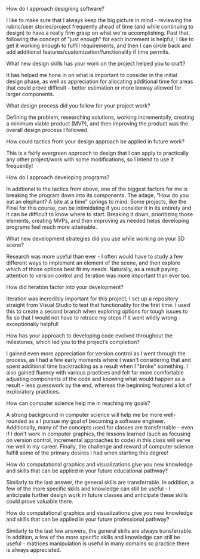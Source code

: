 How do I approach designing software?

I like to make sure that I always keep the big picture in mind - reviewing the rubric/user stories/project frequently ahead of time (and while continuing to design) to have a really firm grasp on what we're accomplishing.  Past that, following the concept of "just enough" for each increment is helpful; I like to get it working enough to fulfill requirements, and then I can circle back and add additional features/customization/functionality if time permits.

What new design skills has your work on the project helped you to craft?

It has helped me hone in on what is important to consider in the initial design phase, as well as appreciation for allocating additional time for areas that could prove difficult - better estimation or more leeway allowed for larger components.

What design process did you follow for your project work?

Defining the problem, researching solutions, working incrementally, creating a minimum viable product (MVP), and then improving the product was the overall design process I followed.

How could tactics from your design approach be applied in future work?

This is a fairly evergreen approach to design that I can apply to practically any other project/work with some modifications, so I intend to use it frequently!

How do I approach developing programs?

In addtional to the tactics from above, one of the biggest factors for me is breaking the program down into its components.  The adage, "How do you eat an elephant?  A bite at a time" springs to mind.  Some projects, like the Final for this course, can be intimidating if you consider it in its entirety and it can be difficult to know where to start.  Breaking it down, prioritizing those elements, creating MVPs, and then improving as needed helps developing programs feel much more attainable.

What new development strategies did you use while working on your 3D scene?

Research was more useful than ever - I often would have to study a few different ways to implement an element of the scene, and then explore which of those options best fit my needs.  Naturally, as a result paying attention to version control and iteration was more important than ever too.

How did iteration factor into your development?

Iteration was incredibly important for this project; I set up a repository straight from Visual Studio to test that functionality for the first time.  I used this to create a second branch when exploring options for tough issues to fix so that I would not have to retrace my steps if it went wildly wrong - exceptionally helpful!

How has your approach to developing code evolved throughout the milestones, which led you to the project’s completion?

I gained even more appreciation for version control as I went through the process, as I had a few early moments where I wasn't considering that and spent additional time backtracking as a result when I "broke" something.  I also gained fluency with various practices and felt far more comfortable adjusting components of the code and knowing what would happen as a result - less guesswork by the end, whereas the beginning featured a lot of exploratory practices.

How can computer science help me in reaching my goals?

A strong background in computer science will help me be more well-rounded as a I pursue my goal of becoming a software engineer.  Additionally, many of the concepts used for classes are transferrable - even if I don't work in computer graphics, the lessons learned (such as focusing on version control, incremental approaches to code) in this class will serve me well in my career.  Finally, the challenge and reward of computer science fulfill some of the primary desires I had when starting this degree!

How do computational graphics and visualizations give you new knowledge and skills that can be applied in your future educational pathway?

Similarly to the last answer, the general skills are transferrable.  In addition, a few of the more specific skills and knowledge can still be useful - I anticipate further design work in future classes and anticipate these skills could prove valuable there.

How do computational graphics and visualizations give you new knowledge and skills that can be applied in your future professional pathway?

Similarly to the last few answers, the general skills are always transferrable.  In addition, a few of the more specific skills and knowledge can still be useful - matrices manipulation is useful in many domains so practice there is always appreciated.
